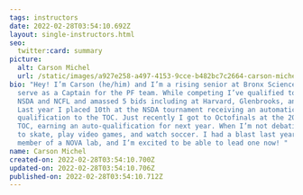```yaml
---
tags: instructors
date: 2022-02-28T03:54:10.692Z
layout: single-instructors.html
seo:
  twitter:card: summary
picture:
  alt: Carson Michel
  url: /static/images/a927e258-a497-4153-9cce-b482bc7c2664-carson-michel.jpeg
bio: "Hey! I’m Carson (he/him) and I’m a rising senior at Bronx Science, where I
  serve as a Captain for the PF team. While competing I’ve qualified to TOC,
  NSDA and NCFL and amassed 5 bids including at Harvard, Glenbrooks, and Durham.
  Last year I placed 10th at the NSDA tournament receiving an automatic
  qualification to the TOC. Just recently I got to Octofinals at the 2022 Gold
  TOC, earning an auto-qualification for next year. When I’m not debating I like
  to skate, play video games, and watch soccer. I had a blast last year being a
  member of a NOVA lab, and I’m excited to be able to lead one now! "
name: Carson Michel
created-on: 2022-02-28T03:54:10.700Z
updated-on: 2022-02-28T03:54:10.706Z
published-on: 2022-02-28T03:54:10.712Z
---
```


